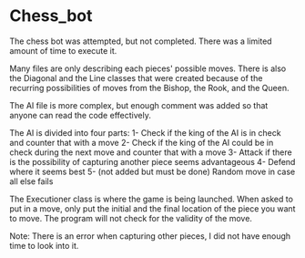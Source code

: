 
# Chess_bot

The chess bot was attempted, but not completed. There was a limited amount of time to execute it.

Many files are only describing each pieces' possible moves. There is also the Diagonal and the Line classes that were created
because of the recurring possibilities of moves from the Bishop, the Rook, and the Queen.

The AI file is more complex, but enough comment was added so that anyone can read the code effectively.

The AI is divided into four parts:
1- Check if the king of the AI is in check and counter that with a move
2- Check if the king of the AI could be in check during the next move and counter that with a move
3- Attack if there is the possibility of capturing another piece seems advantageous
4- Defend where it seems best
5- (not added but must be done) Random move in case all else fails

The Executioner class is where the game is being launched.
When asked to put in a move, only put the initial and the final location of the piece you want to move. The program will not 
check for the validity of the move.

Note: There is an error when capturing other pieces, I did not have enough time to look into it.
